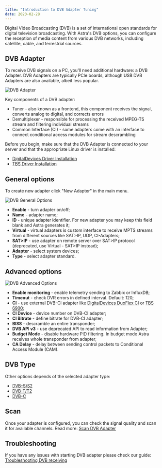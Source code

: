 ```yaml
---
title: "Introduction to DVB Adapter Tuning"
date: 2023-02-28
---
```


Digital Video Broadcasting (DVB) is a set of international open standards for digital television broadcasting. With Astra's DVB options, you can configure the reception of media content from various DVB networks, including satellite, cable, and terrestrial sources.

## DVB Adapter

To receive DVB signals on a PC, you'll need additional hardware: a DVB Adapter. DVB Adapters are typically PCIe boards, although USB DVB Adapters are also available, albeit less popular.

![DVB Adapter](https://storage.crisp.chat/users/helpdesk/website/ba41e739dc7e3800/dvb-adapter_1kkwzx1.jpeg)

Key components of a DVB adapter:

- Tuner - also known as a frontend, this component receives the signal, converts analog to digital, and corrects errors
- Demultiplexer - responsible for processing the received MPEG-TS stream and filtering individual streams
- Common Interface (CI) - some adapters come with an interface to connect conditional access modules for stream descrambling

Before you begin, make sure that the DVB Adapter is connected to your server and that the appropriate Linux driver is installed:

- [DigitalDevices Driver Installation](../../../misc/tools-and-utilities/dvb/dd-driver)
- [TBS Driver Installation](../../../misc/tools-and-utilities/dvb/tbs-driver)

## General options

To create new adapter click "New Adapter" in the main menu.

![DVB General Options](https://storage.crisp.chat/users/helpdesk/website/ba41e739dc7e3800/dvb-general_1a8m9df.png)

- **Enable** - turn adapter on/off;
- **Name** - adapter name;
- **ID** - unique adapter identifier. For new adapter you may keep this field blank and Astra generates it;
- **Virtual** - virtual adapters is custom interface to receive MPTS streams from different sources like SAT>IP, UDP, CI-Adapters;
- **SAT>IP** - use adapter on remote server over SAT>IP protocol (deprecated, use Virtual - SAT>IP instead);
- **Adapter** - select system devices;
- **Type** - select adapter standard.

## Advanced options

![DVB Advanced Options](https://storage.crisp.chat/users/helpdesk/website/ba41e739dc7e3800/dvb-advanced_10g6pk8.png)

- **Enable monitoring** - enable telemetry sending to Zabbix or InfluxDB;
- **Timeout** - check DVR errors in defined interval. Default: 120;
- **CI** - use external DVB-CI adapter like [DigitalDevices DuoFlex CI](https://www.digital-devices.eu/shop/en/cine-series/ci-expansion/224/digital-devices-duoflex-ci-double-common-interface-ci-extension-duoflex-ci?c=173) or [TBS 6900](https://www.tbsdtv.com/products/tbs6900-dvb-dual-pci-e-card.html);
- **CI Device** - device number on DVB-CI adapter;
- **CI Bitrate** - define bitrate for DVB-CI adapter;
- **BISS** - descramble an entire transponder;
- **DVB API v3** - use deprecated API to read information from Adapter;
- **Budget Mode** - disable hardware PID filtering. In budget mode Astra receives whole transponder from adapter;
- **CA Delay** - delay between sending control packets to Conditional Access Module (CAM).

## DVB Type

Other options depends of the selected adapter type:

- [DVB-S/S2](dvb-s-tuner-options)
- [DVB-T/T2](dvb-t-tuner-options)
- [DVB-C](dvb-c-tuner-options)

## Scan

Once your adapter is configured, you can check the signal quality and scan it for available channels. Read more: [Scan DVB Adapter](scan-dvb-adapter)

## Troubleshooting

If you have any issues with starting DVB adapter please check our guide: [Troubleshooting DVB receiving](../../../misc/troubleshooting/receiving/dvb-receiving)
